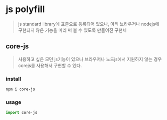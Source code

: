 # js polyfill

> js standard library에 표준으로 등록되어 있으나, 아직 브라우저나 nodejs에 구현되지 않은 기능을 미리 써 볼 수 있도록 만들어진 구현체

## core-js

> 사용하고 싶은 모던 js기능이 있으나 브라우저나 노드js에서 지원하지 않는 경우 corejs를 사용해서 구현할 수 있다.

### install

```sh
npm i core-js
```

### usage

```js
import core-js
```
